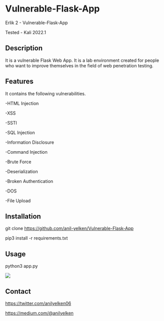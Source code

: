 # Vulnerable-Flask-App

Erlik 2 - Vulnerable-Flask-App

Tested - Kali 2022.1

## Description

It is a vulnerable Flask Web App. It is a lab environment created for people who want to improve themselves in the field of web penetration testing.

## Features

It contains the following vulnerabilities.

-HTML Injection

-XSS

-SSTI

-SQL Injection

-Information Disclosure

-Command Injection

-Brute Force

-Deserialization

-Broken Authentication

-DOS

-File Upload

## Installation

git clone https://github.com/anil-yelken/Vulnerable-Flask-App

pip3 install -r requirements.txt

## Usage

python3 app.py

<img src="https://github.com/anil-yelken/Vulnerable-Flask-App/blob/main/vulnerable-flask-app.jpg">

## Contact

https://twitter.com/anilyelken06

https://medium.com/@anilyelken
